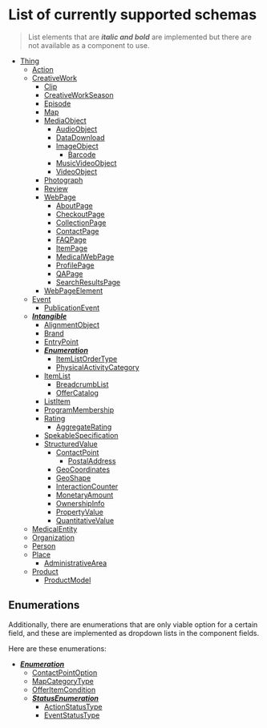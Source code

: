# List of currently supported schemas

> List elements that are **_italic and bold_** are implemented but there are not available as a component to use.

- [Thing](https://schema.org/Thing)
  - [Action](https://schema.org/Action)
  - [CreativeWork](https://schema.org/CreativeWork)
    - [Clip](https://schema.org/Clip)
    - [CreativeWorkSeason](https://schema.org/CreativeWorkSeason)
    - [Episode](https://schema.org/Episode)
    - [Map](https://schema.org/Map)
    - [MediaObject](https://schema.org/MediaObject)
      - [AudioObject](https://schema.org/AudioObject)
      - [DataDownload](https://schema.org/DataDownload)
      - [ImageObject](https://schema.org/ImageObject)
        - [Barcode](https://schema.org/Barcode)
      - [MusicVideoObject](https://schema.org/MusicVideoObject)
      - [VideoObject](https://schema.org/VideoObject)
    - [Photograph](https://schema.org/Photograph)
    - [Review](https://schema.org/Review)
    - [WebPage](https://schema.org/WebPage)
      - [AboutPage](https://schema.org/AboutPage)
      - [CheckoutPage](https://schema.org/CheckoutPage)
      - [CollectionPage](https://schema.org/CollectionPage)
      - [ContactPage](https://schema.org/ContactPage)
      - [FAQPage](https://schema.org/FAQPage)
      - [ItemPage](https://schema.org/ItemPage)
      - [MedicalWebPage](https://schema.org/MedicalWebPage)
      - [ProfilePage](https://schema.org/ProfilePage)
      - [QAPage](https://schema.org/QAPage)
      - [SearchResultsPage](https://schema.org/SearchResultsPage)
    - [WebPageElement](https://schema.org/WebPageElement)
  - [Event](https://schema.org/Event)
    - [PublicationEvent](https://schema.org/PublicationEvent)
  - **_[Intangible](https://schema.org/Intangible)_**
    - [AlignmentObject](https://schema.org/AlignmentObject)
    - [Brand](https://schema.org/Brand)
    - [EntryPoint](https://schema.org/EntryPoint)
    - **_[Enumeration](https://schema.org/Enumeration)_**
      - [ItemListOrderType](https://schema.org/ItemListOrderType)
      - [PhysicalActivityCategory](https://schema.org/PhysicalActivityCategory)
    - [ItemList](https://schema.org/ItemList)
      - [BreadcrumbList](https://schema.org/BreadcrumbList)
      - [OfferCatalog](https://schema.org/OfferCatalog)
    - [ListItem](https://schema.org/ListItem)
    - [ProgramMembership](https://schema.org/ProgramMembership)
    - [Rating](https://schema.org/Rating)
      - [AggregateRating](https://schema.org/AggregateRating)
    - [SpekableSpecification](https://schema.org/SpekableSpecification)
    - [StructuredValue](https://schema.org/StructuredValue)
      - [ContactPoint](https://schema.org/ContactPoint)
        - [PostalAddress](https://schema.org/PostalAddress)
      - [GeoCoordinates](https://schema.org/GeoCoordinates)
      - [GeoShape](https://schema.org/GeoShape)
      - [InteractionCounter](https://schema.org/InteractionCounter)
      - [MonetaryAmount](https://schema.org/MonetaryAmount)
      - [OwnershipInfo](https://schema.org/OwnershipInfo)
      - [PropertyValue](https://schema.org/PropertyValue)
      - [QuantitativeValue](https://schema.org/QuantitativeValue)
  - [MedicalEntity](https://schema.org/MedicalEntity)
  - [Organization](https://schema.org/Organization)
  - [Person](https://schema.org/Person)
  - [Place](https://schema.org/Place)
    - [AdministrativeArea](https://schema.org/AdministrativeArea)
  - [Product](https://schema.org/Product)
    - [ProductModel](https://schema.org/ProductModel)

## Enumerations
Additionally, there are enumerations that are only viable option for a certain field,
and these are implemented as dropdown lists in the component fields.

Here are these enumerations:
- **_[Enumeration](https://schema.org/Enumeration)_**
  - [ContactPointOption](https://schema.org/ContactPointOption)
  - [MapCategoryType](https://schema.org/MapCategoryType)
  - [OfferItemCondition](https://schema.org/OfferItemCondition)
  - **_[StatusEnumeration](https://schema.org/StatusEnumeration)_**
    - [ActionStatusType](https://schema.org/ActionStatusType)
    - [EventStatusType](https://schema.org/EventStatusType)
